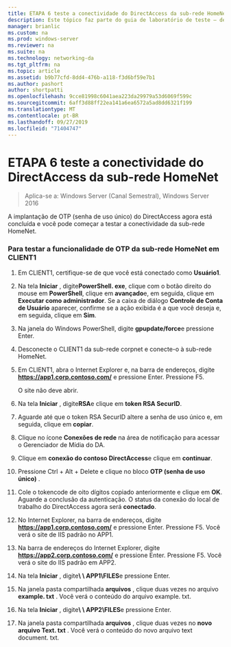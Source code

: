 ```yaml
---
title: ETAPA 6 teste a conectividade do DirectAccess da sub-rede HomeNet
description: Este tópico faz parte do guia de laboratório de teste – demonstre o DirectAccess com autenticação OTP e RSA SecurID para Windows Server 2016
manager: brianlic
ms.custom: na
ms.prod: windows-server
ms.reviewer: na
ms.suite: na
ms.technology: networking-da
ms.tgt_pltfrm: na
ms.topic: article
ms.assetid: b9b77cfd-8dd4-476b-a118-f3d6bf59e7b1
ms.author: pashort
author: shortpatti
ms.openlocfilehash: 9cce81998c6041aea223da29979a53d6069f599c
ms.sourcegitcommit: 6aff3d88ff22ea141a6ea6572a5ad8dd6321f199
ms.translationtype: MT
ms.contentlocale: pt-BR
ms.lasthandoff: 09/27/2019
ms.locfileid: "71404747"
---
```

# <a name="step-6-test-directaccess-connectivity-from-the-homenet-subnet"></a>ETAPA 6 teste a conectividade do DirectAccess da sub-rede HomeNet

>Aplica-se a: Windows Server (Canal Semestral), Windows Server 2016

A implantação de OTP (senha de uso único) do DirectAccess agora está concluída e você pode começar a testar a conectividade da sub-rede HomeNet.  
  
### <a name="to-test-otp-functionality-from-the-homenet-subnet-on-client1"></a>Para testar a funcionalidade de OTP da sub-rede HomeNet em CLIENT1  
  
1. Em CLIENT1, certifique-se de que você está conectado como **Usuário1**.  
  
2. Na tela **Iniciar** , digite**PowerShell. exe**, clique com o botão direito do mouse em **PowerShell**, clique em **avançado**e, em seguida, clique em **Executar como administrador**. Se a caixa de diálogo **Controle de Conta de Usuário** aparecer, confirme se a ação exibida é a que você deseja e, em seguida, clique em **Sim**.  
  
3. Na janela do Windows PowerShell, digite **gpupdate/force**e pressione Enter.  
  
4. Desconecte o CLIENT1 da sub-rede corpnet e conecte-o à sub-rede HomeNet.  
  
5. Em CLIENT1, abra o Internet Explorer e, na barra de endereços, digite **https://app1.corp.contoso.com/** e pressione Enter. Pressione F5.  
  
   O site não deve abrir.  
  
6. Na tela **Iniciar** , digite**RSA**e clique em **token RSA SecurID**.  
  
7. Aguarde até que o token RSA SecurID altere a senha de uso único e, em seguida, clique em **copiar**.  
  
8. Clique no ícone **Conexões de rede** na área de notificação para acessar o Gerenciador de Mídia do DA.  
  
9. Clique em **conexão do contoso DirectAccess**e clique em **continuar**.  
  
10. Pressione Ctrl + Alt + Delete e clique no bloco **OTP (senha de uso único)** .  
  
11. Cole o tokencode de oito dígitos copiado anteriormente e clique em **OK**. Aguarde a conclusão da autenticação. O status da conexão do local de trabalho do DirectAccess agora será **conectado**.  
  
12. No Internet Explorer, na barra de endereços, digite **https://app1.corp.contoso.com/** e pressione Enter. Pressione F5. Você verá o site de IIS padrão no APP1.  
  
13. Na barra de endereços do Internet Explorer, digite **https://app2.corp.contoso.com/** e pressione Enter. Pressione F5. Você verá o site do IIS padrão em APP2.  
  
14. Na tela **Iniciar** , digite<strong>\\ \ APP1\FILES</strong>e pressione Enter.  
  
15. Na janela pasta compartilhada **arquivos** , clique duas vezes no arquivo **example. txt** . Você verá o conteúdo do arquivo example. txt.  
  
16. Na tela **Iniciar** , digite<strong>\\ \ APP2\FILES</strong>e pressione Enter.  
  
17. Na janela pasta compartilhada **arquivos** , clique duas vezes no **novo arquivo Text. txt** . Você verá o conteúdo do novo arquivo text document. txt.  
  


